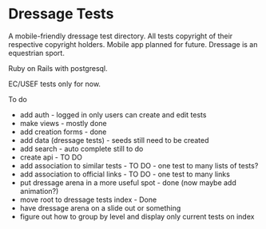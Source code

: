 # Dressage Tests

A mobile-friendly dressage test directory. All tests copyright of their respective copyright holders.
Mobile app planned for future. Dressage is an equestrian sport.

Ruby on Rails with postgresql.

EC/USEF tests only for now.

To do
- add auth - logged in only users can create and edit tests
- make views - mostly done
- add creation forms - done
- add data (dressage tests) - seeds still need to be created
- add search - auto complete still to do
- create api - TO DO
- add association to similar tests  - TO DO - one test to many lists of tests?
- add association to official links - TO DO - one test to many links
- put dressage arena in a more useful spot - done (now maybe add animation?)
- move root to dressage tests index - Done
- have dressage arena on a slide out or something
- figure out how to group by level and display only current tests on index
